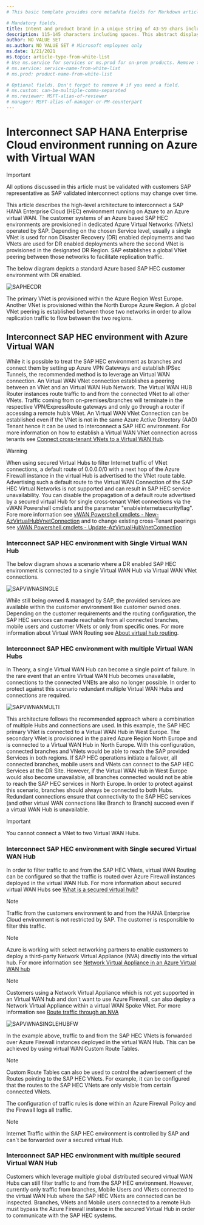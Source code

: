 ```yaml
---
# This basic template provides core metadata fields for Markdown articles on docs.microsoft.com.

# Mandatory fields.
title: Intent and product brand in a unique string of 43-59 chars including spaces. Do not include site identifier (it is auto-generated).
description: 115-145 characters including spaces. This abstract displays in the search result.
author: NO VALUE SET
ms.author: NO VALUE SET # Microsoft employees only
ms.date: 1/21/2021
ms.topic: article-type-from-white-list
# Use ms.service for services or ms.prod for on-prem products. Remove the # before the relevant field.
# ms.service: service-name-from-white-list
# ms.prod: product-name-from-white-list

# Optional fields. Don't forget to remove # if you need a field.
# ms.custom: can-be-multiple-comma-separated
# ms.reviewer: MSFT-alias-of-reviewer
# manager: MSFT-alias-of-manager-or-PM-counterpart
---
```

# Interconnect SAP HANA Enterprise Cloud environment running on Azure with Virtual WAN

> [!IMPORTANT]
> All options discussed in this article must be validated with customers SAP representative as SAP validated interconnect options may change over time. 

This article describes the high-level architecture to interconnect a SAP HANA Enterprise Cloud (HEC) environment running on Azure to an Azure virtual WAN. 
The customer systems of an Azure based SAP HEC environments are provisioned in dedicated Azure Virtual Networks (VNets) operated by SAP. Depending on the chosen Service level, usually a single VNet is used for non Disaster Recovery (DR) enabled deployments and two VNets are used for DR enabled deployments where the second VNet is provisioned in the designated DR Region. SAP establishes a global VNet peering between those networks to facilitate replication traffic.

The below diagram depicts a standard Azure based SAP HEC customer environment with DR enabled.

![SAPHECDR](/SAPHECDR.jpg)

The primary VNet is provisioned within the Azure Region West Europe. Another VNet is provisioned within the North Europe Azure Region. A global VNet peering is established between those two networks in order to allow replication traffic to flow between the two regions. 

## Interconnect SAP HEC environment with Azure Virtual WAN
While it is possible to treat the SAP HEC environment as branches and connect them by setting up Azure VPN Gateways and establish IPSec Tunnels, the recommended method is to leverage an Virtual WAN connection. An Virtual WAN VNet connection establishes a peering between an VNet and an Virtual WAN Hub Network. The Virtual WAN HUB Router instances route traffic to and from the connected VNet to all other VNets. Traffic coming from on-premises/branches will terminate in the respective VPN/ExpressRoute gateways and only go through a router if accessing a remote hub’s VNet.
An Virtual WAN VNet Connection can be established even if the VNet is not in the same Azure Active Directory (AAD) Tenant hence it can be used to interconnect a SAP HEC environment.
For more information on how to establish a Virtual WAN VNet connection across tenants see [Connect cross-tenant VNets to a Virtual WAN Hub](https://docs.microsoft.com/en-us/azure/virtual-wan/cross-tenant-vnet).

> [!WARNING]
> When using secured Virtual Hubs to filter Internet traffic of VNet connections, a default route of 0.0.0.0/0 with a next hop of the Azure Firewall instance in the virtual Hub is advertised to the VNet route table. Advertising such a default route to the Virtual WAN Connection of the SAP HEC Virtual Networks is not supported and can result in SAP HEC service unavailability.
You can disable the propagation of a default route advertised by a secured virtual Hub for single cross-tenant VNet connections via the vWAN Powershell cmdlets and the parameter "enableinternetsecurityflag". Fore more information see [vWAN Powershell cmdlets - New-AzVirtualHubVnetConnection](https://docs.microsoft.com/en-us/powershell/module/az.network/new-azvirtualhubvnetconnection?view=azps-5.4.0) and to change existing cross-Tenant peerings see [vWAN Powershell cmdlets - Update-AzVirtualHubVnetConnection](https://docs.microsoft.com/en-us/powershell/module/az.network/update-azvirtualhubvnetconnection?view=azps-5.4.0)

### Interconnect SAP HEC environment with Single Virtual WAN Hub
The below diagram shows a scenario where a DR enabled SAP HEC environment is connected to a single Virtual WAN Hub via Virtual WAN VNet connections. 

![SAPVWNASINGLE](/SAPVWANSINGLEHUB.jpg)

While still being owned & managed by SAP, the provided services are available within the customer environment like customer owned ones. Depending on the customer requirements and the routing configuration, the SAP HEC services can made reachable from  all connected branches, mobile users and customer VNets or only from specific ones.  For more  information about Virtual WAN Routing see [About virtual hub routing](https://docs.microsoft.com/en-us/azure/virtual-wan/about-virtual-hub-routing#:~:text=%20Please%20consider%20the%20following%20when%20configuring%20Virtual,via%20Azure%20Firewall%20is%20currently%20not...%20More).

### Interconnect SAP HEC environment with multiple Virtual WAN Hubs
In Theory, a single Virtual WAN Hub can become a single point of failure. In the rare event that an entire Virtual WAN Hub becomes unavailable, connections to the connected VNEts are also no longer possible.
In order to protect against this scenario redundant multiple Virtual WAN Hubs and connections are required. 

![SAPVWNANMULTI](/SAPVWANMULTIHUB.jpg)

This architecture follows the recommended approach where a combination of multiple Hubs and connections are used. In this example, the SAP HEC primary VNet is connected to a Virtual WAN Hub in West Europe. The secondary VNet is provisioned in the paired Azure Region North Europe and is connected to a Virtual WAN Hub in North Europe. With this configuration, connected branches and VNets would be able to reach the SAP provided Services in both regions. If SAP HEC operations initiate a failover, all connected branches, mobile users and VNets can connect to the SAP HEC Services at the DR Site.
However, if the Virtual WAN Hub in West Europe would also become unavailable, all branches connected would not be able to reach the SAP HEC services in North Europe. 
In order to protect against this scenario, branches should always be connected to both Hubs. Redundant connections ensure that connectivity to the SAP HEC services (and other virtual WAN connections like Branch to Branch) succeed even if a virtual WAN Hub is unavailable. 

> [!IMPORTANT]
> You cannot connect a VNet to two Virtual WAN Hubs.

### Interconnect SAP HEC environment with Single secured Virtual WAN Hub

In order to filter traffic to and from the SAP HEC VNets, virtual WAN Routing can be configured so that the traffic is routed over Azure Firewall instances deployed in the virtual WAN Hub. For more information about secured virtual WAN Hubs see [What is a secured virtual hub?](https://docs.microsoft.com/en-us/azure/firewall-manager/secured-virtual-hub)

> [!NOTE]
> Traffic from the customers environment to and from the HANA Enterprise Cloud environment is not restricted by SAP. The customer is responsible to filter this traffic. 

> [!NOTE]
> Azure is working with select networking partners to enable customers to deploy a third-party Network Virtual Appliance (NVA) directly into the virtual hub. For more information see [Network Virtual Appliance in an Azure Virtual WAN hub](https://docs.microsoft.com/en-us/azure/virtual-wan/about-nva-hub)

> [!NOTE]
> Customers using a Network Virtual Appliance which is not yet supported in an Virtual WAN hub and don´t want to use Azure Firewall, can also deploy a Network Virtual Appliance within a virtual WAN Spoke VNet. For more information see [Route traffic through an NVA](https://docs.microsoft.com/en-us/azure/virtual-wan/scenario-route-through-nva)

![SAPVWNASINGLEHUBFW](/SAPVWANSINGLEHUBFW.jpg)


In the example above, traffic to and from the SAP HEC VNets is forwarded over Azure Firewall instances deployed in the virtual WAN Hub. This can be achieved by using virtual WAN Custom Route Tables. 

> [!NOTE]
> Custom Route Tables can also be used to control the advertisement of the Routes pointing to the SAP HEC VNets. For example, it can be configured that the routes to the SAP HEC VNets are only visible from certain connected VNets. 

The configuration of traffic rules is done within an Azure Firewall Policy and the Firewall logs all traffic. 


> [!NOTE]
> Internet Traffic within the SAP HEC environment is controlled by SAP and can´t be forwarded over a secured virtual Hub. 

### Interconnect SAP HEC environment with multiple secured Virtual WAN Hub

Customers which leverage multiple global distributed secured virtual WAN Hubs can still filter traffic to and from the SAP HEC environment. However, currently only traffic from branches, Mobile Users and VNets connected to the virtual WAN Hub where the SAP HEC VNets are connected can be inspected. Branches, VNets and Mobile users connected to a remote Hub must bypass the Azure Firewall instance in the secured Virtual Hub in order to communicate with the SAP HEC systems.

